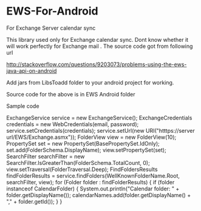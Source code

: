 EWS-For-Android
===============

For Exchange Server calendar sync

This library used only for Exchange calendar sync. Dont know whether it will work perfectly for Exchange mail . The source code got from following url

http://stackoverflow.com/questions/9203073/problems-using-the-ews-java-api-on-android

Add jars from LibsToadd folder to your android project for working.

Source code for the above is in EWS Android folder


Sample  code

ExchangeService service = new ExchangeService();
ExchangeCredentials credentials = new WebCredentials(email, password);
service.setCredentials(credentials);
service.setUrl(new URI("htttps://server url/EWS/Exchange.asmx"));
FolderView view = new FolderView(10);
PropertySet set = new PropertySet(BasePropertySet.IdOnly);
set.add(FolderSchema.DisplayName);
view.setPropertySet(set);
SearchFilter searchFilter = new SearchFilter.IsGreaterThan(FolderSchema.TotalCount, 0);
view.setTraversal(FolderTraversal.Deep);
FindFoldersResults findFolderResults = service.findFolders(WellKnownFolderName.Root, searchFilter, view);
for (Folder folder : findFolderResults) {
if (folder instanceof CalendarFolder) {
System.out.println("Calendar folder: " + folder.getDisplayName());
calendarNames.add(folder.getDisplayName() + "," + folder.getId());
}
}


